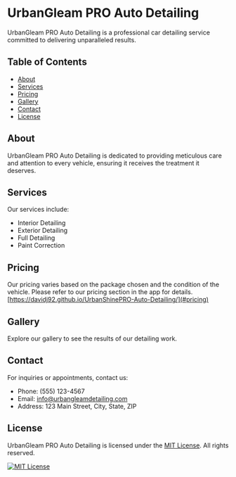 # UrbanGleam PRO Auto Detailing

UrbanGleam PRO Auto Detailing is a professional car detailing service committed to delivering unparalleled results.

## Table of Contents

- [About](#about)
- [Services](#services)
- [Pricing](#pricing)
- [Gallery](#gallery)
- [Contact](#contact)
- [License](#license)

## About

UrbanGleam PRO Auto Detailing is dedicated to providing meticulous care and attention to every vehicle, ensuring it receives the treatment it deserves.

## Services

Our services include:
- Interior Detailing
- Exterior Detailing
- Full Detailing
- Paint Correction

## Pricing

Our pricing varies based on the package chosen and the condition of the vehicle. Please refer to our pricing section in the app for details. [https://davidj92.github.io/UrbanShinePRO-Auto-Detailing/](#pricing) 

## Gallery

Explore our gallery to see the results of our detailing work.

## Contact

For inquiries or appointments, contact us:
- Phone: (555) 123-4567
- Email: info@urbangleamdetailing.com
- Address: 123 Main Street, City, State, ZIP

## License

UrbanGleam PRO Auto Detailing is licensed under the [MIT License](https://opensource.org/licenses/MIT). All rights reserved.

[![MIT License](https://img.shields.io/badge/License-MIT-blue.svg)](https://opensource.org/licenses/MIT)
